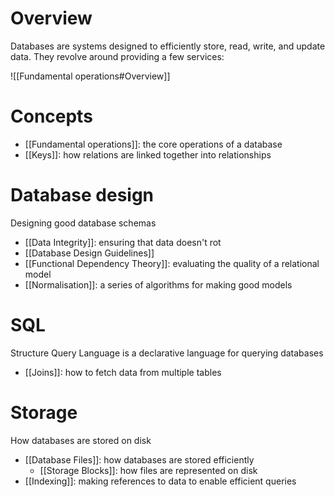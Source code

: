 # Overview
Databases are systems designed to efficiently store, read, write, and update data. They revolve around providing a few services:

![[Fundamental operations#Overview]]

# Concepts
- [[Fundamental operations]]: the core operations of a database
- [[Keys]]: how relations are linked together into relationships

# Database design
Designing good database schemas

- [[Data Integrity]]: ensuring that data doesn't rot
- [[Database Design Guidelines]]
- [[Functional Dependency Theory]]: evaluating the quality of a relational model
- [[Normalisation]]: a series of algorithms for making good models

# SQL
Structure Query Language is a declarative language for querying databases

- [[Joins]]: how to fetch data from multiple tables

# Storage
How databases are stored on disk

- [[Database Files]]: how databases are stored efficiently
	- [[Storage Blocks]]: how files are represented on disk
- [[Indexing]]: making references to data to enable efficient queries